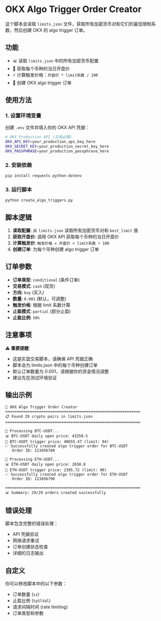 # OKX Algo Trigger Order Creator

这个脚本会读取 `limits.json` 文件，获取所有加密货币对和它们的最佳限制系数，然后创建 OKX 的 algo trigger 订单。

## 功能

- 📊 读取 `limits.json` 中的所有加密货币配置
- 🎯 获取每个币种的当日开盘价
- ⚡ 计算触发价格：`开盘价 * limit系数 / 100`
- 📝 创建 OKX algo trigger 订单

## 使用方法

### 1. 设置环境变量

创建 `.env` 文件并填入你的 OKX API 凭据：

```bash
# OKX Production API (交易必需)
OKX_API_KEY=your_production_api_key_here
OKX_SECRET_KEY=your_production_secret_key_here
OKX_PASSPHRASE=your_production_passphrase_here
```

### 2. 安装依赖

```bash
pip install requests python-dotenv
```

### 3. 运行脚本

```bash
python create_algo_triggers.py
```

## 脚本逻辑

1. **读取配置**: 从 `limits.json` 读取所有加密货币对和 `best_limit` 值
2. **获取开盘价**: 调用 OKX API 获取每个币种的当日开盘价
3. **计算触发价**: `触发价格 = 开盘价 × limit系数 ÷ 100`
4. **创建订单**: 为每个币种创建 algo trigger 订单

## 订单参数

- **订单类型**: `conditional` (条件订单)
- **交易模式**: `cash` (现货)
- **方向**: `buy` (买入)
- **数量**: `0.001` (默认，可调整)
- **触发价格**: 根据 limit 系数计算
- **止盈模式**: `partial` (部分止盈)
- **止盈比例**: `50%`

## 注意事项

⚠️ **重要提醒**:
- 这是实盘交易脚本，请确保 API 凭据正确
- 脚本会为 limits.json 中的每个币种创建订单
- 默认订单数量为 0.001，请根据你的资金情况调整
- 建议先在测试环境验证

## 输出示例

```
🚀 OKX Algo Trigger Order Creator
============================================================
📋 Found 29 crypto pairs in limits.json
============================================================

🔄 Processing BTC-USDT...
📊 BTC-USDT daily open price: 43250.5
🎯 BTC-USDT trigger price: 40655.47 (limit: 94)
✅ Successfully created algo trigger order for BTC-USDT
   Order ID: 123456789

🔄 Processing ETH-USDT...
📊 ETH-USDT daily open price: 2650.8
🎯 ETH-USDT trigger price: 2385.72 (limit: 90)
✅ Successfully created algo trigger order for ETH-USDT
   Order ID: 123456790

============================================================
📊 Summary: 29/29 orders created successfully
```

## 错误处理

脚本包含完整的错误处理：
- API 凭据验证
- 网络请求重试
- 订单创建状态检查
- 详细的日志输出

## 自定义

你可以修改脚本中的以下参数：
- 订单数量 (`sz`)
- 止盈比例 (`tpSlVal`)
- 请求间隔时间 (rate limiting)
- 订单类型和参数
